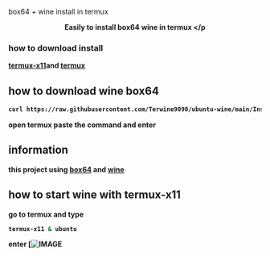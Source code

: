 box64 + wine install in termux

<b><p align="center">Easily to install box64 wine in termux </p
### how to download install
[termux-x11](https://raw.githubusercontent.com/olegos2/mobox/main/components/termux-x11.apk)and
[termux](https://f-droid.org/repo/com.termux_118.apk)
## how to download wine box64
```bash
curl https://raw.githubusercontent.com/Terwine9090/ubuntu-wine/main/Install.sh >> install.sh && bash install.sh
```
open termux paste the command and enter
## information 
this project using [box64](https://github.com/ptitSeb/box64) and [wine](https://www.winehq.org/)
## how to start wine with termux-x11
go to termux and type 
```bash
termux-x11 & ubuntu
```
enter
[![IMAGE](https://github.com/Terwine9090/ubuntu-wine/blob/main/Screenshot_2024-04-12-09-37-13-03_84d3000e3f4017145260f7618db1d683.jpg)
